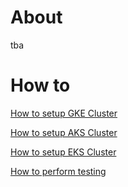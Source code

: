 # About
tba

# How to
[How to setup GKE Cluster](./docs/Setup_GKE.md)

[How to setup AKS Cluster](./docs/Setup_GKE.md)

[How to setup EKS Cluster](./docs/Setup_GKE.md)

[How to perform testing]()
